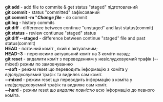 __git add__ - add file to commite & get status "staged" підготовлений 
<br>
**git commit** - status "committed" зафіксований
<br>
**git commit -m "_Change file_** - do commit 
<br>
**git log** - history commits
<br>
__git diff__ - difference between continue "unstaged" and last status(commit)
<br>
**git status** - review contiunue  "staged" status
<br>
__git diff --staged__ - difference between continue "staged" file and past status(commit)
<br>
 **HEAD** - поточний коміт , який є актуальним;
 <br>
 **HEAD~3** - переносимо актуальний коміт на 3 коміти назад;
 <br>
 **git reset** - видалити коміт з переведенням у невіслудковуємий трафік (--mixed) режим по замовчуванню
 <br>
 **--soft** - режим reset що переводить інформацію з коміта у _відслудковуємий_ трафік та видиляє сам коміт.
 <br>
**--mixed** - режим reset що переводить інформацію з коміта у _невідслудковуємий_ трафік та видиляє сам коміт.
<br>
**--hard** - режим reset що _видаляє повністю_  всю інформацію до певного коміта.
